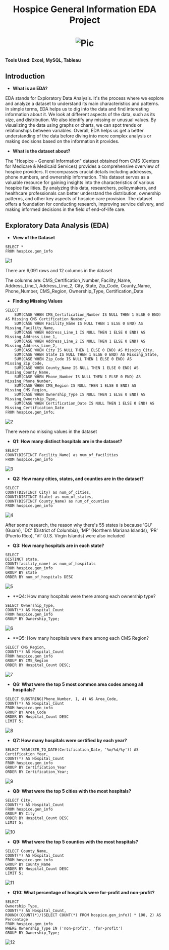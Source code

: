 # <p align="center">Hospice General Information EDA Project</p>
# <p align="center">![Pic](https://www.ibat.ie/plugins/coursefilter/images/DATA_ANALYTICS.JPG)</p>

**Tools Used: Excel, MySQL, Tableau**

## Introduction
- **What is an EDA?**
  
EDA stands for Exploratory Data Analysis. It's the process where we explore and analyze a dataset to understand its main characteristics and patterns. In simple terms, EDA helps us to dig into the data and find interesting information about it. We look at different aspects of the data, such as its size, and distribution. We also identify any missing or unusual values. By visualizing the data using graphs or charts, we can spot trends or relationships between variables. Overall, EDA helps us get a better understanding of the data before diving into more complex analysis or making decisions based on the information it provides.

- **What is the dataset about?**
  
The "Hospice - General Information" dataset obtained from CMS (Centers for Medicare & Medicaid Services) provides a comprehensive overview of hospice providers. It encompasses crucial details including addresses, phone numbers, and ownership information. This dataset serves as a valuable resource for gaining insights into the characteristics of various hospice facilities. By analyzing this data, researchers, policymakers, and healthcare professionals can better understand the distribution, ownership patterns, and other key aspects of hospice care provision. The dataset offers a foundation for conducting research, improving service delivery, and making informed decisions in the field of end-of-life care.

## Exploratory Data Analysis (EDA)
- **View of the Dataset**
```mysql
SELECT * 
FROM hospice.gen_info
```
![1](https://i.ibb.co/Qcbzr8Q/Screen-Shot-2023-07-18-at-5-10-40-PM.png)

There are 6,091 rows and 12 columns in the dataset

The columns are: CMS_Certification_Number, Facility_Name, Address_Line_1, Address_Line_2, City, State, Zip_Code, County_Name, Phone_Number, CMS_Region, Ownership_Type, Certification_Date

- **Finding Missing Values**
```mysql
SELECT
    SUM(CASE WHEN CMS_Certification_Number IS NULL THEN 1 ELSE 0 END) AS Missing_CMS_Certification_Number,
    SUM(CASE WHEN Facility_Name IS NULL THEN 1 ELSE 0 END) AS Missing_Facility_Name,
    SUM(CASE WHEN Address_Line_1 IS NULL THEN 1 ELSE 0 END) AS Missing_Address_Line_1,
    SUM(CASE WHEN Address_Line_2 IS NULL THEN 1 ELSE 0 END) AS Missing_Address_Line_2,
    SUM(CASE WHEN City IS NULL THEN 1 ELSE 0 END) AS Missing_City,
    SUM(CASE WHEN State IS NULL THEN 1 ELSE 0 END) AS Missing_State,
    SUM(CASE WHEN Zip_Code IS NULL THEN 1 ELSE 0 END) AS Missing_Zip_Code,
    SUM(CASE WHEN County_Name IS NULL THEN 1 ELSE 0 END) AS Missing_County_Name,
    SUM(CASE WHEN Phone_Number IS NULL THEN 1 ELSE 0 END) AS Missing_Phone_Number,
    SUM(CASE WHEN CMS_Region IS NULL THEN 1 ELSE 0 END) AS Missing_CMS_Region,
    SUM(CASE WHEN Ownership_Type IS NULL THEN 1 ELSE 0 END) AS Missing_Ownership_Type,
    SUM(CASE WHEN Certification_Date IS NULL THEN 1 ELSE 0 END) AS Missing_Certification_Date
FROM hospice.gen_info;
```
![2](https://i.ibb.co/yRcpKhb/Screen-Shot-2023-07-18-at-5-14-12-PM.png)

There were no missing values in the dataset

- **Q1: How many distinct hospitals are in the dataset?**
```mysql
SELECT 
COUNT(DISTINCT Facility_Name) as num_of_facilities
FROM hospice.gen_info
```
![3](https://i.ibb.co/kKf3SZP/Screen-Shot-2023-07-18-at-5-17-23-PM.png)

- **Q2: How many cities, states, and counties are in the dataset?**
```mysql
SELECT 
COUNT(DISTINCT City) as num_of_cities,
COUNT(DISTINCT State) as num_of_states, 
COUNT(DISTINCT County_Name) as num_of_counties
FROM hospice.gen_info
```
![4](https://i.ibb.co/pxtg1C7/Screen-Shot-2023-07-18-at-5-19-27-PM.png)

After some research, the reason why there's 55 states is because 'GU' (Guam), 'DC' (District of Columbia), 'MP' (Northern Mariana Islands), 'PR' (Puerto Rico), 'VI' (U.S. Virgin Islands) were also included 

- **Q3: How many hospitals are in each state?**
```mysql
SELECT 
DISTINCT state, 
COUNT(facility_name) as num_of_hospitals
FROM hospice.gen_info
GROUP BY state
ORDER BY num_of_hospitals DESC
```
![5](https://i.ibb.co/drJ9MD1/Screen-Shot-2023-07-18-at-5-22-54-PM.png)

- **Q4: How many hospitals were there among each ownership type?
```mysql
SELECT Ownership_Type, 
COUNT(*) AS Hospital_Count
FROM hospice.gen_info
GROUP BY Ownership_Type;
```
![6](https://i.ibb.co/N1NyrWC/Screen-Shot-2023-07-18-at-5-24-31-PM.png)

- **Q5: How many hospitals were there among each CMS Region?
```mysql
SELECT CMS_Region, 
COUNT(*) AS Hospital_Count
FROM hospice.gen_info
GROUP BY CMS_Region
ORDER BY Hospital_Count DESC;
```
![7](https://i.ibb.co/DKNgKgD/Screen-Shot-2023-07-18-at-5-26-13-PM.png)

- **Q6: What were the top 5 most common area codes among all hospitals?**
```mysql
SELECT SUBSTRING(Phone_Number, 1, 4) AS Area_Code, 
COUNT(*) AS Hospital_Count
FROM hospice.gen_info
GROUP BY Area_Code
ORDER BY Hospital_Count DESC
LIMIT 5;
```
![8](https://i.ibb.co/mBRmnW3/Screen-Shot-2023-07-18-at-5-27-43-PM.png)

- **Q7: How many hospitals were certified by each year?**
```mysql
SELECT YEAR(STR_TO_DATE(Certification_Date, '%m/%d/%y')) AS Certification_Year, 
COUNT(*) AS Hospital_Count
FROM hospice.gen_info
GROUP BY Certification_Year
ORDER BY Certification_Year;
```
![9](https://i.ibb.co/Ld4szJz/Screen-Shot-2023-07-18-at-5-30-05-PM.png)

- **Q8: What were the top 5 cities with the most hospitals?**
```mysql
SELECT City, 
COUNT(*) AS Hospital_Count
FROM hospice.gen_info
GROUP BY City
ORDER BY Hospital_Count DESC
LIMIT 5;
```
![10](https://i.ibb.co/rHkV77t/Screen-Shot-2023-07-18-at-5-32-15-PM.png)

- **Q9: What were the top 5 counties with the most hospitals?**
```mysql
SELECT County_Name, 
COUNT(*) AS Hospital_Count
FROM hospice.gen_info
GROUP BY County_Name
ORDER BY Hospital_Count DESC
LIMIT 5;
```
![11](https://i.ibb.co/PspfjmK/Screen-Shot-2023-07-18-at-5-33-49-PM.png)

- **Q10: What percentage of hospitals were for-profit and non-profit?**
```mysql
SELECT 
Ownership_Type,
COUNT(*) AS Hospital_Count,
ROUND((COUNT(*)/(SELECT COUNT(*) FROM hospice.gen_info)) * 100, 2) AS Percentage
FROM hospice.gen_info
WHERE Ownership_Type IN ('non-profit', 'for-profit')
GROUP BY Ownership_Type;
```
![12](https://i.ibb.co/qM16ScP/Screen-Shot-2023-07-18-at-5-34-51-PM.png)
